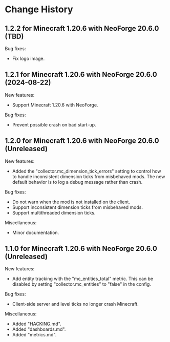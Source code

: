Change History
==============


1.2.2 for Minecraft 1.20.6 with NeoForge 20.6.0 (TBD)
------------------------------------------------------------

Bug fixes:

- Fix logo image.


1.2.1 for Minecraft 1.20.6 with NeoForge 20.6.0 (2024-08-22)
------------------------------------------------------------

New features:

- Support Minecraft 1.20.6 with NeoForge.

Bug fixes:

- Prevent possible crash on bad start-up.


1.2.0 for Minecraft 1.20.6 with NeoForge 20.6.0 (Unreleased)
------------------------------------------------------------

New features:

- Added the "collector.mc_dimension_tick_errors" setting to control how to handle inconsistent dimension ticks from misbehaved mods. The new default behavior is to log a debug message rather than crash.

Bug fixes:

- Do not warn when the mod is not installed on the client.
- Support inconsistent dimension ticks from misbehaved mods.
- Support multithreaded dimension ticks.

Miscellaneous:

- Minor documentation.


1.1.0 for Minecraft 1.20.6 with NeoForge 20.6.0 (Unreleased)
------------------------------------------------------------

New features:

- Add entity tracking with the "mc_entities_total" metric. This can be disabled by setting "collector.mc_entities" to "false" in the config.

Bug fixes:

- Client-side server and level ticks no longer crash Minecraft.

Miscellaneous:

- Added "HACKING.md".
- Added "dashboards.md".
- Added "metrics.md".
